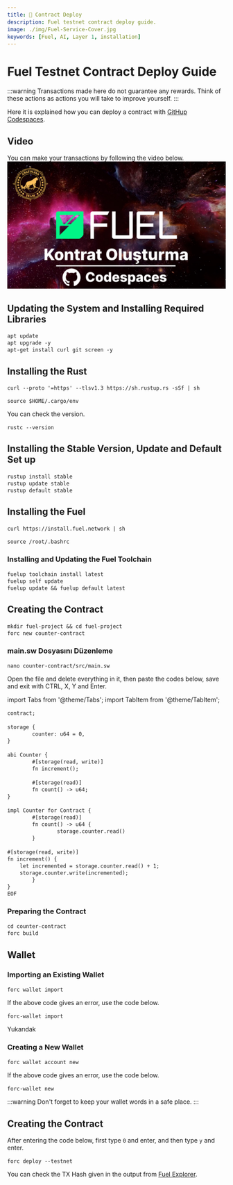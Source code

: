 ```yaml
---
title: 📝 Contract Deploy 
description: Fuel testnet contract deploy guide.
image: ./img/Fuel-Service-Cover.jpg
keywords: [Fuel, AI, Layer 1, installation]
---
```


# Fuel Testnet Contract Deploy Guide
:::warning
Transactions made here do not guarantee any rewards. Think of these actions as actions you will take to improve yourself.
:::

Here it is explained how you can deploy a contract with [GitHup Codespaces](https://github.com/codespaces).

## Video
You can make your transactions by following the video below.
[![Watch the video](../../../i18n/tr/docusaurus-plugin-content-docs/current/Testnet/fuel/img/FuelVideoGuide.jpg)](https://youtu.be/Q_bCt0ervw4)

## Updating the System and Installing Required Libraries
```shell
apt update
apt upgrade -y
apt-get install curl git screen -y
```

## Installing the Rust
```shell
curl --proto '=https' --tlsv1.3 https://sh.rustup.rs -sSf | sh
```
```shell
source $HOME/.cargo/env
```
You can check the version.
```shell
rustc --version
```

## Installing the Stable Version, Update and Default Set up 
```shell
rustup install stable
rustup update stable
rustup default stable
```

## Installing the Fuel
```shell
curl https://install.fuel.network | sh
```

```shell
source /root/.bashrc
```

### Installing and Updating the Fuel Toolchain 
```shell
fuelup toolchain install latest
fuelup self update
fuelup update && fuelup default latest
```

## Creating the Contract

```shell
mkdir fuel-project && cd fuel-project
forc new counter-contract
```
### main.sw Dosyasını Düzenleme 
```shell
nano counter-contract/src/main.sw
```
Open the file and delete everything in it, then paste the codes below, save and exit with CTRL, X, Y and Enter.

import Tabs from '@theme/Tabs';
import TabItem from '@theme/TabItem';

<Tabs>
<TabItem value="Codes for main.sw file">

```
contract;

storage {
		counter: u64 = 0,
}

abi Counter {
		#[storage(read, write)]
		fn increment();

		#[storage(read)]
		fn count() -> u64;
}

impl Counter for Contract {
		#[storage(read)]
		fn count() -> u64 {
				storage.counter.read()
		}

#[storage(read, write)]
fn increment() {
    let incremented = storage.counter.read() + 1;
    storage.counter.write(incremented);
		}
}
EOF
```

</TabItem>
</Tabs>

### Preparing the Contract
```shell
cd counter-contract
forc build
```

## Wallet

### Importing an Existing Wallet
```shell
forc wallet import 
```
If the above code gives an error, use the code below.
```shell
forc-wallet import 
```
Yukarıdak

### Creating a New Wallet
```shell
forc wallet account new
```
If the above code gives an error, use the code below.
```shell
forc-wallet new
```

:::warning
Don't forget to keep your wallet words in a safe place.
:::

## Creating the Contract
After entering the code below, first type `0` and enter, and then type `y` and enter.
```shell
forc deploy --testnet
```

You can check the TX Hash given in the output from [Fuel Explorer](https://app.fuel.network/).

